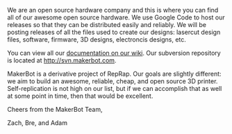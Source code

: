 We are an open source hardware company and this is where you can find all of our awesome open source hardware.  We use Google Code to host our releases so that they can be distributed easily and reliably.  We will be posting releases of all the files used to create our designs:  lasercut design files, software, firmware, 3D designs, electroncis designs, etc.

You can view all our [documentation on our wiki](http://wiki.makerbot.com).  Our subversion repository is located at http://svn.makerbot.com.

MakerBot is a derivative project of RepRap.  Our goals are slightly different:  we aim to build an awesome, reliable, cheap, and open source 3D printer.  Self-replication is not high on our list, but if we can accomplish that as well at some point in time, then that would be excellent.

Cheers from the MakerBot Team,

Zach, Bre, and Adam